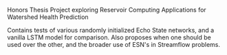 Honors Thesis Project exploring Reservoir Computing Applications for Watershed Health Prediction

Contains tests of various randomly initialized Echo State networks, and a vanilla LSTM model for comparison. Also proposes when one should be used over the other, and the broader use of ESN's in Streamflow problems.
